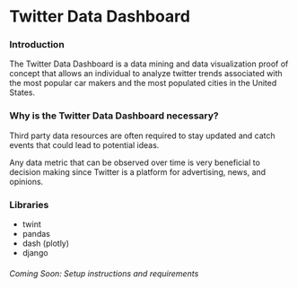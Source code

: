 # Twitter Data Dashboard

### Introduction

The Twitter Data Dashboard is a data mining and data visualization proof of concept that allows an individual to analyze twitter trends associated with the most popular car makers and the most populated cities in the United States. 

### Why is the Twitter Data Dashboard necessary?

Third party data resources are often required to stay updated and catch events that could lead to potential ideas. 

Any data metric that can be observed over time is very beneficial to decision making since Twitter is a platform for advertising, news, and opinions. 

### Libraries
- twint
- pandas 
- dash (plotly)
- django 

###### Coming Soon: Setup instructions and requirements
